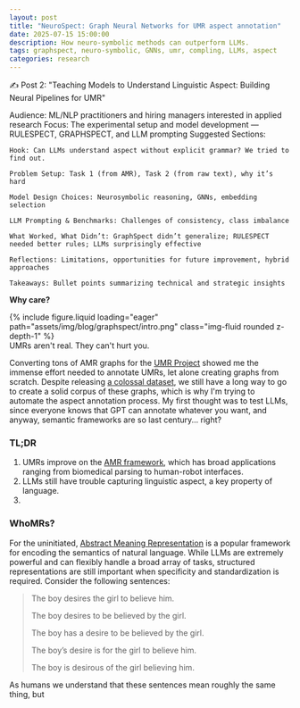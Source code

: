 ```yaml
---
layout: post
title: "NeuroSpect: Graph Neural Networks for UMR aspect annotation"
date: 2025-07-15 15:00:00
description: How neuro-symbolic methods can outperform LLMs.
tags: graphspect, neuro-symbolic, GNNs, umr, compling, LLMs, aspect
categories: research
---
```


✍️ Post 2: "Teaching Models to Understand Linguistic Aspect: Building Neural Pipelines for UMR"

Audience: ML/NLP practitioners and hiring managers interested in applied research
Focus: The experimental setup and model development — RULESPECT, GRAPHSPECT, and LLM prompting
Suggested Sections:

    Hook: Can LLMs understand aspect without explicit grammar? We tried to find out.

    Problem Setup: Task 1 (from AMR), Task 2 (from raw text), why it’s hard

    Model Design Choices: Neurosymbolic reasoning, GNNs, embedding selection

    LLM Prompting & Benchmarks: Challenges of consistency, class imbalance

    What Worked, What Didn’t: GraphSpect didn’t generalize; RULESPECT needed better rules; LLMs surprisingly effective

    Reflections: Limitations, opportunities for future improvement, hybrid approaches

    Takeaways: Bullet points summarizing technical and strategic insights

**Why care?**

<div class="row mt-3">
    <div class="col-sm mt-3 mt-md-0">
        {% include figure.liquid loading="eager" path="assets/img/blog/graphspect/intro.png" class="img-fluid rounded z-depth-1" %}
    </div>
</div>
<div class="caption">
    UMRs aren't real. They can't hurt you.
</div>

Converting tons of AMR graphs for the [UMR Project](https://umr4nlp.github.io/web/index.html) showed me the immense effort needed to annotate UMRs, let alone creating graphs from scratch. Despite releasing [a colossal dataset](https://lindat.mff.cuni.cz/repository/items/239427de-bcaa-401d-a0ae-2c69602daa67), we still have a long way to go to create a solid corpus of these graphs, which is why I'm trying to automate the aspect annotation process. My first thought was to test LLMs, since everyone knows that GPT can annotate whatever you want, and anyway, semantic frameworks are so last century... right?

### TL;DR
1. UMRs improve on the [AMR framework](https://en.wikipedia.org/wiki/Abstract_Meaning_Representation), which has broad applications ranging from biomedical parsing to human-robot interfaces.
2. LLMs still have trouble capturing linguistic aspect, a key property of language.
3. 

### WhoMRs?
For the uninitiated, [Abstract Meaning Representation](https://en.wikipedia.org/wiki/Abstract_Meaning_Representation) is a popular framework for encoding the semantics of natural language. While LLMs are extremely powerful and can flexibly handle a broad array of tasks, structured representations are still important when specificity and standardization is required. Consider the following sentences:

> The boy desires the girl to believe him.
>
> The boy desires to be believed by the girl.
>
> The boy has a desire to be believed by the girl.
>
> The boy’s desire is for the girl to believe him.
>
> The boy is desirous of the girl believing him.

As humans we understand that these sentences mean roughly the same thing, but 

### 